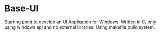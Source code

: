 # Base-UI

Starting point to develop an UI Application for Windows. Written in C, only using windows api and no external libraries.
Using makefile build system.
